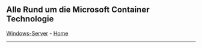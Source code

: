 ## Alle Rund um die Microsoft Container Technologie

[Windows-Server](https://github.com/HelmutThurnhofer/snippet/blob/master/Windows-Server.md) - [Home](https://github.com/HelmutThurnhofer/snippet/blob/master/README.md)
___
